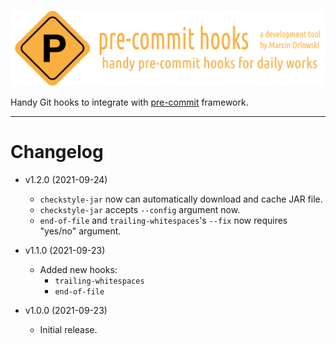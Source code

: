 ![pre-commit-hooks logo](artwork/logo.png)

Handy Git hooks to integrate with [pre-commit](http://pre-commit.com/) framework.

---

# Changelog #

* v1.2.0 (2021-09-24)
  * `checkstyle-jar` now can automatically download and cache JAR file.
  * `checkstyle-jar` accepts `--config` argument now.
  * `end-of-file` and `trailing-whitespaces`'s `--fix` now requires "yes/no" argument.

* v1.1.0 (2021-09-23)
  * Added new hooks:
    * `trailing-whitespaces`
    * `end-of-file`

* v1.0.0 (2021-09-23)
  * Initial release.
